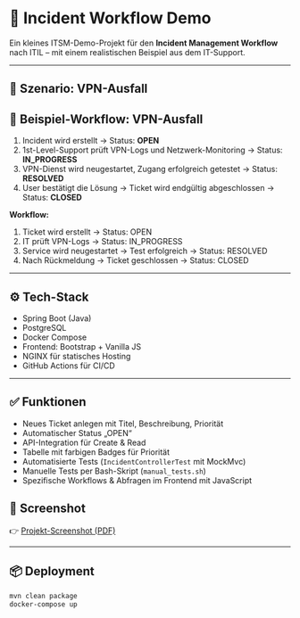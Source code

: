 # 🚦 Incident Workflow Demo

Ein kleines ITSM-Demo-Projekt für den **Incident Management Workflow** nach ITIL – mit einem realistischen Beispiel aus dem IT-Support.

---

## 🎯 Szenario: VPN-Ausfall

## 🎯 Beispiel-Workflow: VPN-Ausfall

1. Incident wird erstellt → Status: **OPEN**  
2. 1st-Level-Support prüft VPN-Logs und Netzwerk-Monitoring → Status: **IN_PROGRESS**  
3. VPN-Dienst wird neugestartet, Zugang erfolgreich getestet → Status: **RESOLVED**  
4. User bestätigt die Lösung → Ticket wird endgültig abgeschlossen → Status: **CLOSED**


**Workflow:**
1. Ticket wird erstellt → Status: OPEN
2. IT prüft VPN-Logs → Status: IN_PROGRESS
3. Service wird neugestartet → Test erfolgreich → Status: RESOLVED
4. Nach Rückmeldung → Ticket geschlossen → Status: CLOSED

---

## ⚙️ Tech-Stack

- Spring Boot (Java)
- PostgreSQL
- Docker Compose
- Frontend: Bootstrap + Vanilla JS
- NGINX für statisches Hosting
- GitHub Actions für CI/CD

---

## ✅ Funktionen

- Neues Ticket anlegen mit Titel, Beschreibung, Priorität
- Automatischer Status „OPEN“
- API-Integration für Create & Read
- Tabelle mit farbigen Badges für Priorität
- Automatisierte Tests (`IncidentControllerTest` mit MockMvc)
- Manuelle Tests per Bash-Skript (`manual_tests.sh`)
- Spezifische Workflows & Abfragen im Frontend mit JavaScript

## 📸 Screenshot

👉 [Projekt-Screenshot (PDF)](docs/screenshot.pdf)

---

## 📦 Deployment

```bash
mvn clean package
docker-compose up
